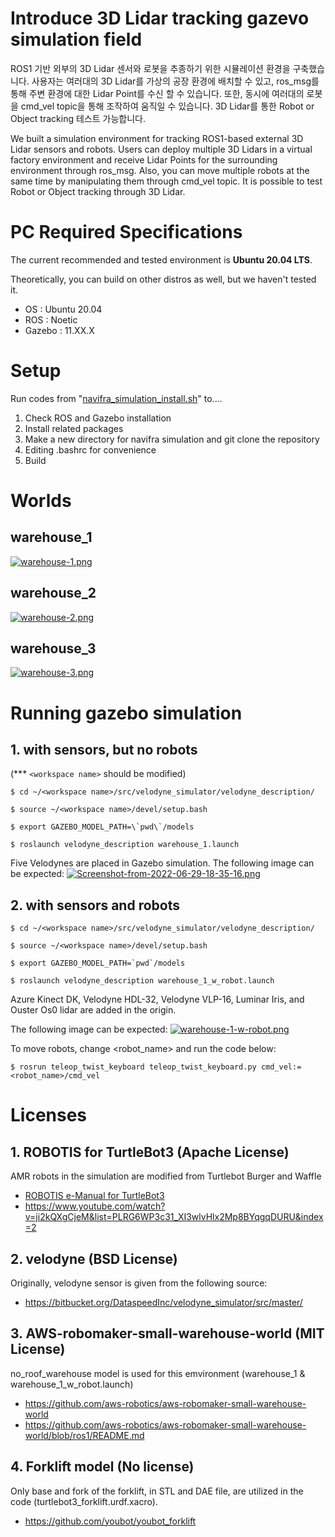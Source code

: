 # Introduce 3D Lidar tracking gazevo simulation field

ROS1 기반 외부의 3D Lidar 센서와 로봇을 추종하기 위한 시뮬레이션 환경을 구축했습니다. 
사용자는 여러대의 3D Lidar를 가상의 공장 환경에 배치할 수 있고, ros_msg를 통해 주변 환경에 대한 Lidar Point를 수신 할 수 있습니다.
또한, 동시에 여러대의 로봇을 cmd_vel topic을 통해 조작하여 움직일 수 있습니다.
3D Lidar를 통한 Robot or Object tracking 테스트 가능합니다.

We built a simulation environment for tracking ROS1-based external 3D Lidar sensors and robots.
Users can deploy multiple 3D Lidars in a virtual factory environment and receive Lidar Points for the surrounding environment through ros_msg.
Also, you can move multiple robots at the same time by manipulating them through cmd_vel topic.
It is possible to test Robot or Object tracking through 3D Lidar.



# PC Required Specifications
The current recommended and tested environment is **Ubuntu 20.04 LTS**. 

Theoretically, you can build on other distros as well, but we haven't tested it.

- OS : Ubuntu 20.04
- ROS : Noetic
- Gazebo : 11.XX.X

# Setup
Run codes from "[navifra_simulation_install.sh](https://docs.google.com/document/d/1NpHOrjgmCS0nvNMUpQ01ZhlPlHxse3I8a_IE_jTJ2vU/edit)" to....
1. Check ROS and Gazebo installation
2. Install related packages
3. Make a new directory for navifra simulation and git clone the repository
4. Editing .bashrc for convenience
5. Build 


# Worlds
## warehouse_1
[![warehouse-1.png](https://i.postimg.cc/tgvJwtVM/warehouse-1.png)](https://postimg.cc/3yp3DG1X)

## warehouse_2
[![warehouse-2.png](https://i.postimg.cc/KvQ20cT9/warehouse-2.png)](https://postimg.cc/rKd3mkQW)

## warehouse_3
[![warehouse-3.png](https://i.postimg.cc/X7sRwHMm/warehouse-3.png)](https://postimg.cc/GHsgRjmx)


# Running gazebo simulation

## 1. with sensors, but no robots 
(*** `<workspace name>` should be modified)
```
$ cd ~/<workspace name>/src/velodyne_simulator/velodyne_description/

$ source ~/<workspace name>/devel/setup.bash

$ export GAZEBO_MODEL_PATH=\`pwd\`/models

$ roslaunch velodyne_description warehouse_1.launch
```
Five Velodynes are placed in Gazebo simulation.
The following image can be expected:
[![Screenshot-from-2022-06-29-18-35-16.png](https://i.postimg.cc/rwwBbMn7/Screenshot-from-2022-06-29-18-35-16.png)](https://postimg.cc/bs4VScjR)


## 2. with sensors and robots 

```
$ cd ~/<workspace name>/src/velodyne_simulator/velodyne_description/

$ source ~/<workspace name>/devel/setup.bash

$ export GAZEBO_MODEL_PATH=`pwd`/models

$ roslaunch velodyne_description warehouse_1_w_robot.launch
```

Azure Kinect DK, Velodyne HDL-32, Velodyne VLP-16, Luminar Iris, and Ouster Os0 lidar are added in the origin.

The following image can be expected:
[![warehouse-1-w-robot.png](https://i.postimg.cc/MGf9sLRb/warehouse-1-w-robot.png)](https://postimg.cc/mcR3k8mt)

To move robots, change <robot_name> and run the code below:
```
$ rosrun teleop_twist_keyboard teleop_twist_keyboard.py cmd_vel:=<robot_name>/cmd_vel
```

# Licenses

## 1. ROBOTIS for TurtleBot3 (Apache License)
AMR robots in the simulation are modified from Turtlebot Burger and Waffle
- [ROBOTIS e-Manual for TurtleBot3](http://turtlebot3.robotis.com/)
- https://www.youtube.com/watch?v=ji2kQXgCjeM&list=PLRG6WP3c31_XI3wlvHlx2Mp8BYqgqDURU&index=2



## 2. velodyne (BSD License)
Originally, velodyne sensor is given from the following source:

- https://bitbucket.org/DataspeedInc/velodyne_simulator/src/master/



## 3. AWS-robomaker-small-warehouse-world (MIT License) 
no_roof_warehouse model is used for this emvironment (warehouse_1 & warehouse_1_w_robot.launch)

- https://github.com/aws-robotics/aws-robomaker-small-warehouse-world
- https://github.com/aws-robotics/aws-robomaker-small-warehouse-world/blob/ros1/README.md



## 4. Forklift model (No license)
Only base and fork of the forklift, in STL and DAE file, are utilized in the code (turtlebot3_forklift.urdf.xacro).

- https://github.com/youbot/youbot_forklift
